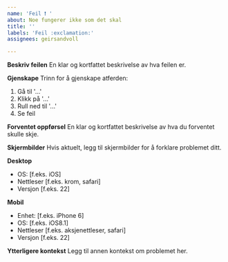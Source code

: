 ```yaml
---
name: 'Feil ❗ '
about: Noe fungerer ikke som det skal
title: ''
labels: 'Feil :exclamation:'
assignees: geirsandvoll

---
```


**Beskriv feilen**
En klar og kortfattet beskrivelse av hva feilen er.

**Gjenskape**
Trinn for å gjenskape atferden:
1. Gå til '...'
2. Klikk på '...'
3. Rull ned til '...'
4. Se feil

**Forventet oppførsel**
En klar og kortfattet beskrivelse av hva du forventet skulle skje.

**Skjermbilder**
Hvis aktuelt, legg til skjermbilder for å forklare problemet ditt.

**Desktop**
  - OS: [f.eks. iOS]
  - Nettleser [f.eks. krom, safari]
  - Versjon [f.eks. 22]

**Mobil**
  - Enhet: [f.eks. iPhone 6]
  - OS: [f.eks. iOS8.1]
  - Nettleser [f.eks. aksjenettleser, safari]
  - Versjon [f.eks. 22]

**Ytterligere kontekst**
Legg til annen kontekst om problemet her.
